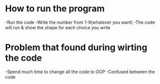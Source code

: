 # How to run the program
-Run the code
-Write the number from 1-9(whatever you want)
-The code will run & show the shape for each choice you write
# Problem that found during wirting the code
-Spend much time to change all the code to OOP
-Confused between the code
